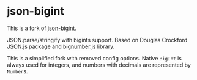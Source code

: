 # json-bigint

This is a fork of [json-bigint](https://github.com/sidorares/json-bigint).

JSON.parse/stringify with bigints support. Based on Douglas Crockford [JSON.js](https://github.com/douglascrockford/JSON-js) package and [bignumber.js](https://github.com/MikeMcl/bignumber.js) library.

This is a simplified fork with removed config options. Native `BigInt` is always used for integers, and numbers with decimals are represented by `Number`s.
